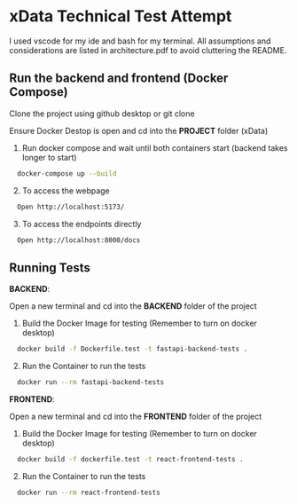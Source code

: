 # xData Technical Test Attempt

I used vscode for my ide and bash for my terminal. All assumptions and considerations are listed in architecture.pdf to avoid cluttering the README.

## Run the backend and frontend (Docker Compose)

Clone the project using github desktop or git clone

Ensure Docker Destop is open and cd into the **PROJECT** folder (xData)

1. Run docker compose and wait until both containers start (backend takes longer to start)

```bash
  docker-compose up --build
```

2. To access the webpage

```bash
  Open http://localhost:5173/
```

3. To access the endpoints directly

```bash
  Open http://localhost:8000/docs
```

## Running Tests

**BACKEND**:

Open a new terminal and cd into the **BACKEND** folder of the project

1. Build the Docker Image for testing (Remember to turn on docker desktop)

```bash
  docker build -f Dockerfile.test -t fastapi-backend-tests .
```

2. Run the Container to run the tests

```bash
  docker run --rm fastapi-backend-tests
```

**FRONTEND**:

Open a new terminal and cd into the **FRONTEND** folder of the project

1. Build the Docker Image for testing (Remember to turn on docker desktop)

```bash
  docker build -f dockerfile.test -t react-frontend-tests .
```

2. Run the Container to run the tests

```bash
  docker run --rm react-frontend-tests

```
